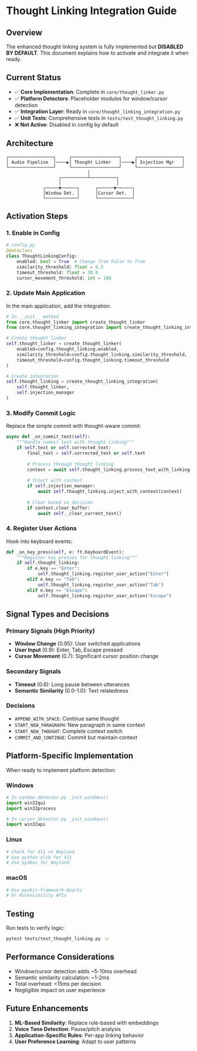 # Thought Linking Integration Guide

## Overview

The enhanced thought linking system is fully implemented but **DISABLED BY DEFAULT**. This document explains how to activate and integrate it when ready.

## Current Status

- ✅ **Core Implementation**: Complete in `core/thought_linker.py`
- ✅ **Platform Detectors**: Placeholder modules for window/cursor detection
- ✅ **Integration Layer**: Ready in `core/thought_linking_integration.py`
- ✅ **Unit Tests**: Comprehensive tests in `tests/test_thought_linking.py`
- ❌ **Not Active**: Disabled in config by default

## Architecture

```
┌─────────────────┐     ┌──────────────────┐     ┌─────────────────┐
│ Audio Pipeline  │────▶│ Thought Linker   │────▶│ Injection Mgr   │
└─────────────────┘     └──────────────────┘     └─────────────────┘
                               │
                    ┌──────────┴──────────┐
                    │                     │
              ┌─────▼──────┐      ┌──────▼──────┐
              │Window Det. │      │Cursor Det.  │
              └────────────┘      └─────────────┘
```

## Activation Steps

### 1. Enable in Config

```python
# config.py
@dataclass
class ThoughtLinkingConfig:
    enabled: bool = True  # Change from False to True
    similarity_threshold: float = 0.3
    timeout_threshold: float = 30.0
    cursor_movement_threshold: int = 100
```

### 2. Update Main Application

In the main application, add the integration:

```python
# In __init__ method
from core.thought_linker import create_thought_linker
from core.thought_linking_integration import create_thought_linking_integration

# Create thought linker
self.thought_linker = create_thought_linker(
    enabled=config.thought_linking.enabled,
    similarity_threshold=config.thought_linking.similarity_threshold,
    timeout_threshold=config.thought_linking.timeout_threshold
)

# Create integration
self.thought_linking = create_thought_linking_integration(
    self.thought_linker,
    self.injection_manager
)
```

### 3. Modify Commit Logic

Replace the simple commit with thought-aware commit:

```python
async def _on_commit_text(self):
    """Handle commit text with thought linking"""
    if self.text or self.corrected_text:
        final_text = self.corrected_text or self.text
        
        # Process through thought linking
        context = await self.thought_linking.process_text_with_linking(final_text.strip())
        
        # Inject with context
        if self.injection_manager:
            await self.thought_linking.inject_with_context(context)
        
        # Clear based on decision
        if context.clear_buffer:
            await self._clear_current_text()
```

### 4. Register User Actions

Hook into keyboard events:

```python
def _on_key_press(self, e: ft.KeyboardEvent):
    """Register key presses for thought linking"""
    if self.thought_linking:
        if e.key == "Enter":
            self.thought_linking.register_user_action("Enter")
        elif e.key == "Tab":
            self.thought_linking.register_user_action("Tab")
        elif e.key == "Escape":
            self.thought_linking.register_user_action("Escape")
```

## Signal Types and Decisions

### Primary Signals (High Priority)
- **Window Change** (0.95): User switched applications
- **User Input** (0.9): Enter, Tab, Escape pressed
- **Cursor Movement** (0.7): Significant cursor position change

### Secondary Signals
- **Timeout** (0.6): Long pause between utterances
- **Semantic Similarity** (0.0-1.0): Text relatedness

### Decisions
- `APPEND_WITH_SPACE`: Continue same thought
- `START_NEW_PARAGRAPH`: New paragraph in same context
- `START_NEW_THOUGHT`: Complete context switch
- `COMMIT_AND_CONTINUE`: Commit but maintain context

## Platform-Specific Implementation

When ready to implement platform detection:

### Windows
```python
# In window_detector.py _init_windows()
import win32gui
import win32process

# In cursor_detector.py _init_windows()  
import win32api
```

### Linux
```python
# Check for X11 vs Wayland
# Use python-xlib for X11
# Use pydbus for Wayland
```

### macOS
```python
# Use pyobjc-framework-Quartz
# Or Accessibility APIs
```

## Testing

Run tests to verify logic:

```bash
pytest tests/test_thought_linking.py -v
```

## Performance Considerations

- Window/cursor detection adds ~5-10ms overhead
- Semantic similarity calculation: ~1-2ms
- Total overhead: <15ms per decision
- Negligible impact on user experience

## Future Enhancements

1. **ML-Based Similarity**: Replace rule-based with embeddings
2. **Voice Tone Detection**: Pause/pitch analysis
3. **Application-Specific Rules**: Per-app linking behavior
4. **User Preference Learning**: Adapt to user patterns
